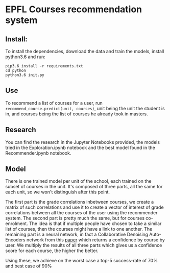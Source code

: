 # EPFL Courses recommendation system

## Install:
  To install the dependencies, download the data and train the models, install python3.6 and run: 
  ```shell
  pip3.6 install -r requirements.txt
  cd python
  python3.6 init.py
  ```

## Use
  To recommend a list of courses for a user, run `recommend_course.predict(unit, courses)`, unit being the unit the student is in, and courses being the list of courses he already took in masters.

## Research
  You can find the research in the Jupyter Notebooks provided, the models tried in the Exploration.ipynb notebook and the best model found in the Recommender.ipynb notebook.

## Model
  There is one trained model per unit of the school, each trained on the subset of courses in the unit. It's composed of three parts, all the same for each unit, so we won't distinguish after this point.
  
  The first part is the grade correlations inbetween courses, we create a matrix of such correlations and use it to create a vector of interest of grade correlations between all the courses of the user using the recommender system. The second part is pretty much the same, but for courses co-enrolment. The idea is that if multiple people have chosen to take a similar list of courses, then the courses might have a link to one another.
  The remaining part is a neural network, in fact a Collaborative Denoising Auto-Encoders network from this [paper](http://alicezheng.org/papers/wsdm16-cdae.pdf) which returns a confidence by course by user.
  We multiply the results of all three parts which gives us a confidence score for each course, the higher the better.

  Using these, we achieve on the worst case a top-5 success-rate of 70% and best case of 90%
